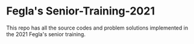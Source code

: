 # Fegla's Senior-Training-2021

This repo has all the source codes and problem solutions implemented in the 2021 Fegla's senior training.
